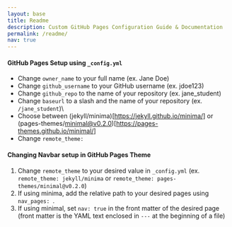 ```yaml
---
layout: base
title: Readme
description: Custom GitHub Pages Configuration Guide & Documentation
permalink: /readme/
nav: true
---
```


#### GitHub Pages Setup using `_config.yml`

 - Change `owner_name` to your full name (ex. Jane Doe)
 - Change `github_username` to your GitHub username (ex. jdoe123)
 - Change `github_repo` to the name of your repository (ex. jane_student)
 - Change `baseurl` to a slash and the name of your repository (ex. `/jane_student`)\
 - Choose between (jekyll/minima)[https://jekyll.github.io/minima/] or (pages-themes/minimal@v0.2.0)[https://pages-themes.github.io/minimal/]
 - Change `remote_theme:` 

#### Changing Navbar setup in GitHub Pages Theme
 1. Change `remote_theme` to your desired value in `_config.yml` (ex. `remote_theme: jekyll/minima` or `remote_theme: pages-themes/minimal@v0.2.0`)
 2. If using minima, add the relative path to your desired pages using `nav_pages: `.
 3. If using minimal, set `nav: true` in the front matter of the desired page (front matter is the YAML text enclosed in `---` at the beginning of a file)